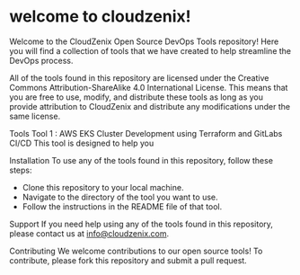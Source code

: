 # welcome to cloudzenix!
Welcome to the CloudZenix Open Source DevOps Tools repository! Here you will find a collection of tools that we have created to help streamline the DevOps process.

All of the tools found in this repository are licensed under the Creative Commons Attribution-ShareAlike 4.0 International License. This means that you are free to use, modify, and distribute these tools as long as you provide attribution to CloudZenix and distribute any modifications under the same license.

Tools
Tool 1 : AWS EKS Cluster Development using Terraform and GitLabs CI/CD
This tool is designed to help you 


Installation
To use any of the tools found in this repository, follow these steps:

* Clone this repository to your local machine.
* Navigate to the directory of the tool you want to use.
* Follow the instructions in the README file of that tool.

Support
If you need help using any of the tools found in this repository, please contact us at info@cloudzenix.com.

Contributing
We welcome contributions to our open source tools! To contribute, please fork this repository and submit a pull request.

